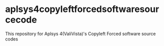 # aplsys4copyleftforcedsoftwaresourcecode
This repository for Aplsys 4(ValiVista)'s Copyleft Forced software source codes
